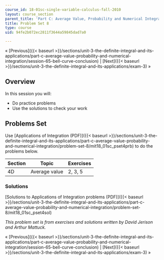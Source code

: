 ```yaml
---
course_id: 18-01sc-single-variable-calculus-fall-2010
layout: course_section
parent_title: 'Part C: Average Value, Probability and Numerical Integration'
title: Problem Set 8
type: course
uid: 94fe2b072ec2811f3644a59845dad7a0

---
```


« [Previous]({{< baseurl >}}/sections/unit-3-the-definite-integral-and-its-applications/part-c-average-value-probability-and-numerical-integration/session-65-bell-curve-conclusion) | [Next]({{< baseurl >}}/sections/unit-3-the-definite-integral-and-its-applications/exam-3) »

Overview
--------

In this session you will:

*   Do practice problems
*   Use the solutions to check your work

Problems Set
------------

Use [Applications of Integration (PDF)]({{< baseurl >}}/sections/unit-3-the-definite-integral-and-its-applications/part-c-average-value-probability-and-numerical-integration/problem-set-8/mit18_01sc_pset4prb) to do the problems below.

| Section | Topic | Exercises |
| --- | --- | --- |
| 4D | Average value | 2, 3, 5 

### Solutions

[Solutions to Applications of Integration problems (PDF)]({{< baseurl >}}/sections/unit-3-the-definite-integral-and-its-applications/part-c-average-value-probability-and-numerical-integration/problem-set-8/mit18_01sc_pset4sol)

_This problem set is from exercises and solutions written by David Jerison and Arthur Mattuck._

« [Previous]({{< baseurl >}}/sections/unit-3-the-definite-integral-and-its-applications/part-c-average-value-probability-and-numerical-integration/session-65-bell-curve-conclusion) | [Next]({{< baseurl >}}/sections/unit-3-the-definite-integral-and-its-applications/exam-3) »